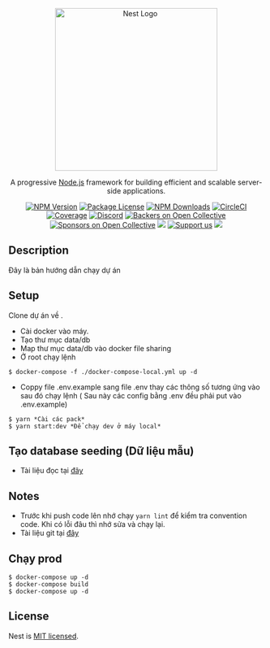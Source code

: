 <p align="center">
  <a href="http://nestjs.com/" target="blank"><img src="https://nestjs.com/img/logo_text.svg" width="320" alt="Nest Logo" /></a>
</p>

[circleci-image]: https://img.shields.io/circleci/build/github/nestjs/nest/master?token=abc123def456
[circleci-url]: https://circleci.com/gh/nestjs/nest

  <p align="center">A progressive <a href="http://nodejs.org" target="_blank">Node.js</a> framework for building efficient and scalable server-side applications.</p>
    <p align="center">
<a href="https://www.npmjs.com/~nestjscore" target="_blank"><img src="https://img.shields.io/npm/v/@nestjs/core.svg" alt="NPM Version" /></a>
<a href="https://www.npmjs.com/~nestjscore" target="_blank"><img src="https://img.shields.io/npm/l/@nestjs/core.svg" alt="Package License" /></a>
<a href="https://www.npmjs.com/~nestjscore" target="_blank"><img src="https://img.shields.io/npm/dm/@nestjs/common.svg" alt="NPM Downloads" /></a>
<a href="https://circleci.com/gh/nestjs/nest" target="_blank"><img src="https://img.shields.io/circleci/build/github/nestjs/nest/master" alt="CircleCI" /></a>
<a href="https://coveralls.io/github/nestjs/nest?branch=master" target="_blank"><img src="https://coveralls.io/repos/github/nestjs/nest/badge.svg?branch=master#9" alt="Coverage" /></a>
<a href="https://discord.gg/G7Qnnhy" target="_blank"><img src="https://img.shields.io/badge/discord-online-brightgreen.svg" alt="Discord"/></a>
<a href="https://opencollective.com/nest#backer" target="_blank"><img src="https://opencollective.com/nest/backers/badge.svg" alt="Backers on Open Collective" /></a>
<a href="https://opencollective.com/nest#sponsor" target="_blank"><img src="https://opencollective.com/nest/sponsors/badge.svg" alt="Sponsors on Open Collective" /></a>
  <a href="https://paypal.me/kamilmysliwiec" target="_blank"><img src="https://img.shields.io/badge/Donate-PayPal-ff3f59.svg"/></a>
    <a href="https://opencollective.com/nest#sponsor"  target="_blank"><img src="https://img.shields.io/badge/Support%20us-Open%20Collective-41B883.svg" alt="Support us"></a>
  <a href="https://twitter.com/nestframework" target="_blank"><img src="https://img.shields.io/twitter/follow/nestframework.svg?style=social&label=Follow"></a>
</p>
  <!--[![Backers on Open Collective](https://opencollective.com/nest/backers/badge.svg)](https://opencollective.com/nest#backer)
  [![Sponsors on Open Collective](https://opencollective.com/nest/sponsors/badge.svg)](https://opencollective.com/nest#sponsor)-->

## Description 
Đây là bản hướng dẫn chạy dự án
## Setup
Clone dự án về . 
- Cài docker vào máy.
- Tạo thư mục data/db
- Map thư mục data/db vào docker file sharing
- Ở root chạy lệnh 
```
$ docker-compose -f ./docker-compose-local.yml up -d
```
- Coppy file .env.example sang file .env thay các thông số tương ứng vào sau đó chạy lệnh ( Sau này các config bằng .env đều phải put vào .env.example)
```
$ yarn *Cài các pack*
$ yarn start:dev *Để chạy dev ở máy local*
```
## Tạo database seeding (Dữ liệu mẫu)

- Tài liệu đọc tại [đây](https://github.com/w3tecch/typeorm-seeding/blob/master/README.md)

## Notes

- Trước khi push code lên nhớ chạy `yarn lint` để kiểm tra convention code. Khi có lỗi đâu thì nhớ sửa và chạy lại.
- Tài liệu git tại [đây](rules/git.md)

## Chạy prod

```
$ docker-compose up -d
$ docker-compose build
$ docker-compose up -d
```
## License

Nest is [MIT licensed](LICENSE).
